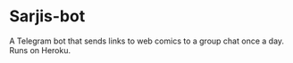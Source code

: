 # Sarjis-bot

A Telegram bot that sends links to web comics to a group chat once a day. Runs on Heroku.